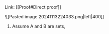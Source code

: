 Link: [[Proof#Direct proof]]

![[Pasted image 20241113224033.png|left|400]]
1. Assume A and B are sets,